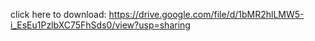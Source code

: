 click here to download:
https://drive.google.com/file/d/1bMR2hlLMW5-i_EsEu1PzlbXC75FhSds0/view?usp=sharing
